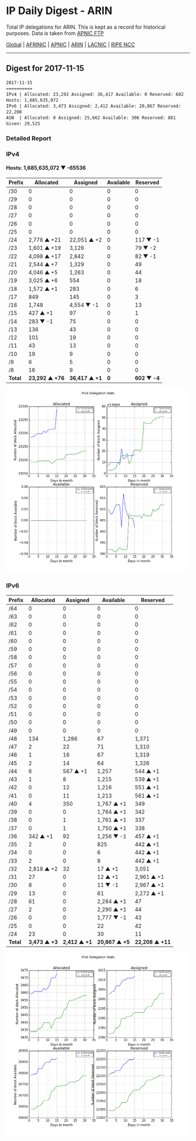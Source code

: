 # IP Daily Digest - ARIN 

Total IP delegations for ARIN. This is kept as a record for historical purposes. Data is taken from [APNIC FTP](https://ftp.apnic.net/)

[Global](https://github.com/csmets/IP-Daily-Digest) | [AFRINIC](https://github.com/csmets/IP-Daily-Digest/tree/master/archives/AFRINIC) | [APNIC](https://github.com/csmets/IP-Daily-Digest/tree/master/archives/APNIC) | [ARIN](https://github.com/csmets/IP-Daily-Digest/tree/master/archives/ARIN) | [LACNIC](https://github.com/csmets/IP-Daily-Digest/tree/master/archives/LACNIC) | [RIPE NCC](https://github.com/csmets/IP-Daily-Digest/tree/master/archives/RIPE_NCC)

---

## Digest for 2017-11-15
```
2017-11-15
==========
IPv4 | Allocated: 23,292 Assigned: 36,417 Available: 0 Reserved: 602 Hosts: 1,685,635,072
IPv6 | Allocated: 3,473 Assigned: 2,412 Available: 20,867 Reserved: 22,208
ASN  | Allocated: 0 Assigned: 25,662 Available: 306 Reserved: 861 Given: 29,525
```

### Detailed Report

### IPv4

#### Hosts: **1,685,635,072 ▼ -65536**

| Prefix | Allocated | Assigned | Available | Reserved |
| ----- | ----- | ----- | ----- | ----- |
| /30 | 0 | 0 | 0 | 0 |
| /29 | 0 | 0 | 0 | 0 |
| /28 | 0 | 0 | 0 | 0 |
| /27 | 0 | 0 | 0 | 0 |
| /26 | 0 | 0 | 0 | 0 |
| /25 | 0 | 0 | 0 | 0 |
| /24 | 2,778 ▲ +21 | 22,051 ▲ +2 | 0 | 117 ▼ -1 |
| /23 | 1,601 ▲ +19 | 3,126 | 0 | 79 ▼ -2 |
| /22 | 4,098 ▲ +17 | 2,842 | 0 | 82 ▼ -1 |
| /21 | 2,544 ▲ +7 | 1,329 | 0 | 49 |
| /20 | 4,046 ▲ +5 | 1,263 | 0 | 44 |
| /19 | 3,025 ▲ +6 | 554 | 0 | 18 |
| /18 | 1,572 ▲ +1 | 283 | 0 | 6 |
| /17 | 849 | 145 | 0 | 3 |
| /16 | 1,748 | 4,554 ▼ -1 | 0 | 13 |
| /15 | 427 ▲ +1 | 97 | 0 | 1 |
| /14 | 283 ▼ -1 | 75 | 0 | 0 |
| /13 | 136 | 43 | 0 | 0 |
| /12 | 101 | 19 | 0 | 0 |
| /11 | 43 | 13 | 0 | 0 |
| /10 | 19 | 9 | 0 | 0 |
| /9 | 6 | 5 | 0 | 0 |
| /8 | 16 | 9 | 0 | 0 |
| **Total** | **23,292 ▲ +76** | **36,417 ▲ +1** | **0** | **602 ▼ -4** |

![ipv4-stats](ipv4-figure.png)

### IPv6

| Prefix | Allocated | Assigned | Available | Reserved |
| ----- | ----- | ----- | ----- | ----- |
| /64 | 0 | 0 | 0 | 0 |
| /63 | 0 | 0 | 0 | 0 |
| /62 | 0 | 0 | 0 | 0 |
| /61 | 0 | 0 | 0 | 0 |
| /60 | 0 | 0 | 0 | 0 |
| /59 | 0 | 0 | 0 | 0 |
| /58 | 0 | 0 | 0 | 0 |
| /57 | 0 | 0 | 0 | 0 |
| /56 | 0 | 0 | 0 | 0 |
| /55 | 0 | 0 | 0 | 0 |
| /54 | 0 | 0 | 0 | 0 |
| /53 | 0 | 0 | 0 | 0 |
| /52 | 0 | 0 | 0 | 0 |
| /51 | 0 | 0 | 0 | 0 |
| /50 | 0 | 0 | 0 | 0 |
| /49 | 0 | 0 | 0 | 0 |
| /48 | 134 | 1,286 | 67 | 1,371 |
| /47 | 2 | 22 | 71 | 1,310 |
| /46 | 1 | 16 | 67 | 1,319 |
| /45 | 2 | 14 | 64 | 1,326 |
| /44 | 6 | 567 ▲ +1 | 1,257 | 544 ▲ +1 |
| /43 | 1 | 8 | 1,215 | 539 ▲ +1 |
| /42 | 0 | 12 | 1,216 | 551 ▲ +1 |
| /41 | 0 | 11 | 1,213 | 561 ▲ +1 |
| /40 | 4 | 350 | 1,767 ▲ +1 | 349 |
| /39 | 0 | 0 | 1,764 ▲ +1 | 342 |
| /38 | 0 | 1 | 1,761 ▲ +1 | 337 |
| /37 | 0 | 1 | 1,750 ▲ +1 | 338 |
| /36 | 342 ▲ +1 | 92 | 1,256 ▼ -1 | 457 ▲ +1 |
| /35 | 2 | 0 | 825 | 442 ▲ +1 |
| /34 | 0 | 0 | 6 | 442 ▲ +1 |
| /33 | 2 | 0 | 8 | 442 ▲ +1 |
| /32 | 2,818 ▲ +2 | 32 | 17 ▲ +1 | 3,051 |
| /31 | 27 | 0 | 12 ▲ +1 | 2,961 ▲ +1 |
| /30 | 8 | 0 | 11 ▼ -1 | 2,967 ▲ +1 |
| /29 | 13 | 0 | 61 | 2,272 ▲ +1 |
| /28 | 61 | 0 | 2,284 ▲ +1 | 47 |
| /27 | 2 | 0 | 2,290 ▲ +1 | 44 |
| /26 | 0 | 0 | 1,777 ▼ -1 | 43 |
| /25 | 0 | 0 | 22 | 42 |
| /24 | 23 | 0 | 30 | 11 |
| **Total** | **3,473 ▲ +3** | **2,412 ▲ +1** | **20,867 ▲ +5** | **22,208 ▲ +11** |

![ipv6-stats](ipv6-figure.png)